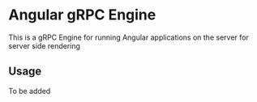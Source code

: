 # Angular gRPC Engine

This is a gRPC Engine for running Angular applications on the server for server side rendering

## Usage

To be added